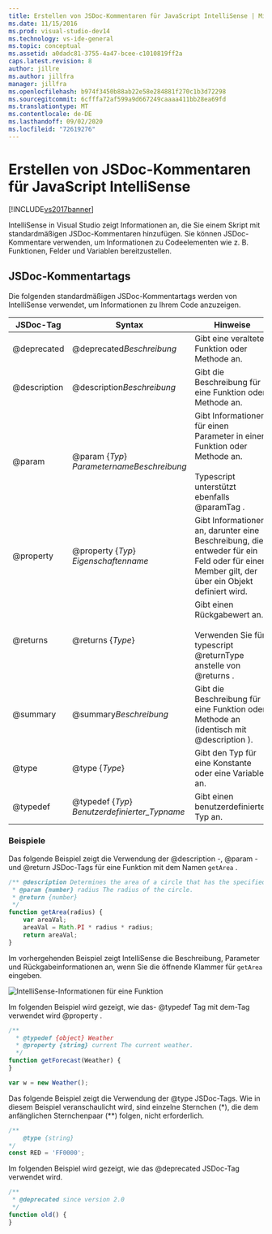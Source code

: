 ```yaml
---
title: Erstellen von JSDoc-Kommentaren für JavaScript IntelliSense | Microsoft-Dokumentation
ms.date: 11/15/2016
ms.prod: visual-studio-dev14
ms.technology: vs-ide-general
ms.topic: conceptual
ms.assetid: a0dadc81-3755-4a47-bcee-c1010819ff2a
caps.latest.revision: 8
author: jillre
ms.author: jillfra
manager: jillfra
ms.openlocfilehash: b974f3450b88ab22e58e284881f270c1b3d72298
ms.sourcegitcommit: 6cfffa72af599a9d667249caaaa411bb28ea69fd
ms.translationtype: MT
ms.contentlocale: de-DE
ms.lasthandoff: 09/02/2020
ms.locfileid: "72619276"
---
```

# <a name="create-jsdoc-comments-for-javascript-intellisense"></a>Erstellen von JSDoc-Kommentaren für JavaScript IntelliSense
[!INCLUDE[vs2017banner](../includes/vs2017banner.md)]

IntelliSense in Visual Studio zeigt Informationen an, die Sie einem Skript mit standardmäßigen JSDoc-Kommentaren hinzufügen. Sie können JSDoc-Kommentare verwenden, um Informationen zu Codeelementen wie z. B. Funktionen, Felder und Variablen bereitzustellen.

## <a name="jsdoc-comment-tags"></a>JSDoc-Kommentartags
 Die folgenden standardmäßigen JSDoc-Kommentartags werden von IntelliSense verwendet, um Informationen zu Ihrem Code anzuzeigen.

|  JSDoc-Tag   |                       Syntax                        |                                                     Hinweise                                                      |
|--------------|-----------------------------------------------------|----------------------------------------------------------------------------------------------------------------|
| @deprecated  |              @deprecated*Beschreibung*              |                                   Gibt eine veraltete Funktion oder Methode an.                                   |
| @description |             @description*Beschreibung*              |                              Gibt die Beschreibung für eine Funktion oder Methode an.                               |
|    @param    | @param {*Typ*} *Parametername*<em>Beschreibung</em> | Gibt Informationen für einen Parameter in einer Funktion oder Methode an.<br /><br /> Typescript unterstützt ebenfalls @paramTag . |
|  @property   |          @property {*Typ*} *Eigenschaftenname*          |   Gibt Informationen an, darunter eine Beschreibung, die entweder für ein Feld oder für einen Member gilt, der über ein Objekt definiert wird.    |
|   @returns   |                  @returns {*Type*}                  |           Gibt einen Rückgabewert an.<br /><br /> Verwenden Sie für typescript @returnType anstelle von @returns .           |
|   @summary   |               @summary*Beschreibung*                |                   Gibt die Beschreibung für eine Funktion oder Methode an (identisch mit @description ).                   |
|    @type     |                   @type {*Type*}                    |                                Gibt den Typ für eine Konstante oder eine Variable an.                                |
|   @typedef   |         @typedef {*Typ*} *Benutzerdefinierter_Typname*          |                                            Gibt einen benutzerdefinierten Typ an.                                            |

### <a name="examples"></a>Beispiele
 Das folgende Beispiel zeigt die Verwendung der @description -, @param -und @return JSDoc-Tags für eine Funktion mit dem Namen `getArea` .

```javascript
/** @description Determines the area of a circle that has the specified radius parameter.
 * @param {number} radius The radius of the circle.
 * @return {number}
 */
function getArea(radius) {
    var areaVal;
    areaVal = Math.PI * radius * radius;
    return areaVal;
}
```

 Im vorhergehenden Beispiel zeigt IntelliSense die Beschreibung, Parameter und Rückgabeinformationen an, wenn Sie die öffnende Klammer für `getArea` eingeben.

 ![IntelliSense-Informationen für eine Funktion](../ide/media/js-intellisense-jsdoc-comments.png "JS_IntelliSense_JSDoc_Comments")

 Im folgenden Beispiel wird gezeigt, wie das- @typedef Tag mit dem-Tag verwendet wird @property .

```javascript
/**
  * @typedef {object} Weather
  * @property {string} current The current weather.
  */
function getForecast(Weather) {
}

var w = new Weather();
```

 Das folgende Beispiel zeigt die Verwendung der @type JSDoc-Tags. Wie in diesem Beispiel veranschaulicht wird, sind einzelne Sternchen (*), die dem anfänglichen Sternchenpaar (\*\*) folgen, nicht erforderlich.

```javascript
/**
    @type {string}
*/
const RED = 'FF0000';

```

 Im folgenden Beispiel wird gezeigt, wie das @deprecated JSDoc-Tag verwendet wird.

```javascript
/**
 * @deprecated since version 2.0
 */
function old() {
}
```

